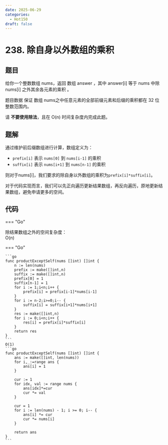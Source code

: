 ```yaml
---
date: 2025-06-29
categories:
  - Hot150
draft: false
---
```


# 238. 除自身以外数组的乘积

## 题目

给你一个整数数组 nums，返回 数组 answer ，其中 answer[i] 等于 nums 中除 nums[i] 之外其余各元素的乘积 。

题目数据 保证 数组 nums之中任意元素的全部前缀元素和后缀的乘积都在  32 位 整数范围内。

请 **不要使用除法**，且在 O(n) 时间复杂度内完成此题。

<!-- more -->

## 题解

通过维护前后缀数组进行计算，数组定义为：

- `prefix[i]` 表示 `nums[0]` 到 `nums[i-1]` 的乘积
- `suffix[i]` 表示 `nums[i+1]` 到 `nums[n-1]` 的乘积

则对于nums[i]，我们要求的除自身以外数组的乘积为`prefix[i]*suffix[i]`。

对于代码实现而言，我们可以先正向遍历更新结果数组，再反向遍历，原地更新结果数组，避免申请更多的空间。

## 代码

=== "Go"

除结果数组之外的空间复杂度：  
O(n)

=== "Go"

    ```go
    func productExceptSelf(nums []int) []int {
        n := len(nums)
        prefix := make([]int,n)
        suffix := make([]int,n)
        prefix[0] = 1
        suffix[n-1] = 1
        for i := 1;i<n;i++ {
            prefix[i] = prefix[i-1]*nums[i-1]
        }
        for i := n-2;i>=0;i-- {
            suffix[i] = suffix[i+1]*nums[i+1]
        }
        res := make([]int,n)
        for i := 0;i<n;i++ {
            res[i] = prefix[i]*suffix[i]
        }
        return res
    }
    ```
    O(1)
    ```go
    func productExceptSelf(nums []int) []int {
        ans := make([]int, len(nums))
        for i,_:=range ans {
            ans[i] = 1
        }

        cur := 1
        for idx, val := range nums {
            ans[idx]*=cur
            cur *= val
        }

        cur = 1
        for i := len(nums) - 1; i >= 0; i-- {
            ans[i] *= cur
            cur *= nums[i]
        }

        return ans
    }
    ```

